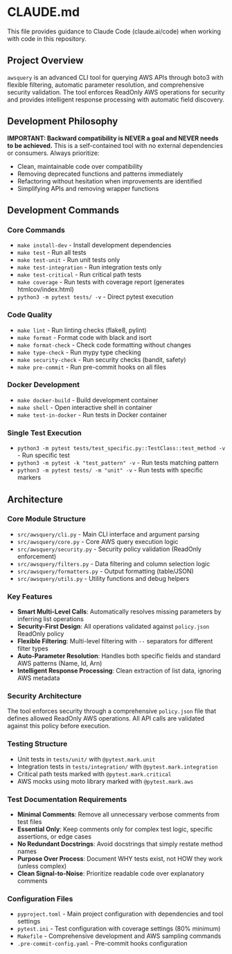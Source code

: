 # CLAUDE.md

This file provides guidance to Claude Code (claude.ai/code) when working with code in this repository.

## Project Overview

`awsquery` is an advanced CLI tool for querying AWS APIs through boto3 with flexible filtering, automatic parameter resolution, and comprehensive security validation. The tool enforces ReadOnly AWS operations for security and provides intelligent response processing with automatic field discovery.

## Development Philosophy

**IMPORTANT: Backward compatibility is NEVER a goal and NEVER needs to be achieved.** This is a self-contained tool with no external dependencies or consumers. Always prioritize:
- Clean, maintainable code over compatibility
- Removing deprecated functions and patterns immediately
- Refactoring without hesitation when improvements are identified
- Simplifying APIs and removing wrapper functions

## Development Commands

### Core Commands
- `make install-dev` - Install development dependencies
- `make test` - Run all tests 
- `make test-unit` - Run unit tests only
- `make test-integration` - Run integration tests only
- `make test-critical` - Run critical path tests
- `make coverage` - Run tests with coverage report (generates htmlcov/index.html)
- `python3 -m pytest tests/ -v` - Direct pytest execution

### Code Quality
- `make lint` - Run linting checks (flake8, pylint)
- `make format` - Format code with black and isort
- `make format-check` - Check code formatting without changes
- `make type-check` - Run mypy type checking
- `make security-check` - Run security checks (bandit, safety)
- `make pre-commit` - Run pre-commit hooks on all files

### Docker Development
- `make docker-build` - Build development container
- `make shell` - Open interactive shell in container
- `make test-in-docker` - Run tests in Docker container

### Single Test Execution
- `python3 -m pytest tests/test_specific.py::TestClass::test_method -v` - Run specific test
- `python3 -m pytest -k "test_pattern" -v` - Run tests matching pattern
- `python3 -m pytest tests/ -m "unit" -v` - Run tests with specific markers

## Architecture

### Core Module Structure
- `src/awsquery/cli.py` - Main CLI interface and argument parsing
- `src/awsquery/core.py` - Core AWS query execution logic
- `src/awsquery/security.py` - Security policy validation (ReadOnly enforcement)
- `src/awsquery/filters.py` - Data filtering and column selection logic
- `src/awsquery/formatters.py` - Output formatting (table/JSON)
- `src/awsquery/utils.py` - Utility functions and debug helpers

### Key Features
- **Smart Multi-Level Calls**: Automatically resolves missing parameters by inferring list operations
- **Security-First Design**: All operations validated against `policy.json` ReadOnly policy
- **Flexible Filtering**: Multi-level filtering with `--` separators for different filter types
- **Auto-Parameter Resolution**: Handles both specific fields and standard AWS patterns (Name, Id, Arn)
- **Intelligent Response Processing**: Clean extraction of list data, ignoring AWS metadata

### Security Architecture
The tool enforces security through a comprehensive `policy.json` file that defines allowed ReadOnly AWS operations. All API calls are validated against this policy before execution.

### Testing Structure
- Unit tests in `tests/unit/` with `@pytest.mark.unit`
- Integration tests in `tests/integration/` with `@pytest.mark.integration` 
- Critical path tests marked with `@pytest.mark.critical`
- AWS mocks using moto library marked with `@pytest.mark.aws`

### Test Documentation Requirements
- **Minimal Comments**: Remove all unnecessary verbose comments from test files
- **Essential Only**: Keep comments only for complex test logic, specific assertions, or edge cases
- **No Redundant Docstrings**: Avoid docstrings that simply restate method names
- **Purpose Over Process**: Document WHY tests exist, not HOW they work (unless complex)
- **Clean Signal-to-Noise**: Prioritize readable code over explanatory comments

### Configuration Files
- `pyproject.toml` - Main project configuration with dependencies and tool settings
- `pytest.ini` - Test configuration with coverage settings (80% minimum)
- `Makefile` - Comprehensive development and AWS sampling commands
- `.pre-commit-config.yaml` - Pre-commit hooks configuration